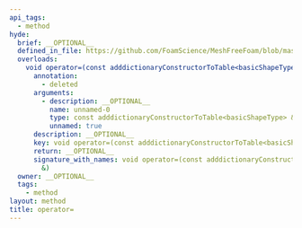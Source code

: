 ```yaml
---
api_tags:
  - method
hyde:
  brief: __OPTIONAL__
  defined_in_file: https://github.com/FoamScience/MeshFreeFoam/blob/master/src/meshfree/shapes/basicShape/basicShape.H
  overloads:
    void operator=(const adddictionaryConstructorToTable<basicShapeType> &):
      annotation:
        - deleted
      arguments:
        - description: __OPTIONAL__
          name: unnamed-0
          type: const adddictionaryConstructorToTable<basicShapeType> &
          unnamed: true
      description: __OPTIONAL__
      key: void operator=(const adddictionaryConstructorToTable<basicShapeType> &)
      return: __OPTIONAL__
      signature_with_names: void operator=(const adddictionaryConstructorToTable<basicShapeType>
        &)
  owner: __OPTIONAL__
  tags:
    - method
layout: method
title: operator=
---
```

